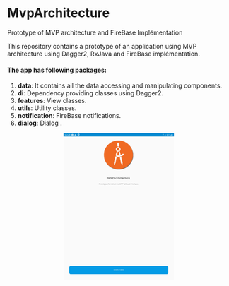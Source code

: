# MvpArchitecture
Prototype of MVP architecture and FireBase Implémentation

This repository contains a prototype of an application using MVP architecture using Dagger2, RxJava and FireBase implémentation.

#### The app has following packages:
1. **data**: It contains all the data accessing and manipulating components.
2. **di**: Dependency providing classes using Dagger2.
3. **features**: View classes.
4. **utils**: Utility classes.
5. **notification**: FireBase notifications.
6. **dialog**: Dialog .

<p align="center">
  <img src="https://github.com/lamkadmi/MvpArchitecture/blob/master/screenshots/Screenshot_20200615-093910_MVPArchitecture.jpg" width="250">
</p>
